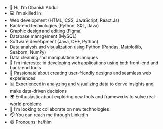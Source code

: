 - 👋 Hi, I’m Dhanish Abdul
- 💻 I’m skilled in:
- Web development (HTML, CSS, JavaScript, React.Js)
- Back-end technologies (Python, SQL, Java)
- Graphic design and editing (Figma)
- Database management (MySQL)
- Software development (Java, C++, Python)
- Data analysis and visualization using Python (Pandas, Matplotlib, Seaborn, NumPy)
- Data cleaning and manipulation techniques
- 👀 I’m interested in developing web applications using both front-end and back-end tools
- 🎨 Passionate about creating user-friendly designs and seamless web experiences
- 📊 Experienced in analyzing and visualizing data to derive insights and make data-driven decisions
- 🌍 Enthusiastic about exploring new tools and frameworks to solve real-world problems
- 🔗 I’m looking to collaborate on new technologies
- 📫 You can reach me through LinkedIn
- 😄 Pronouns: he/him
<!---
dhanish03/dhanish03 is a ✨ special ✨ repository because its `README.md` (this file) appears on your GitHub profile.
You can click the Preview link to take a look at your changes.
--->
